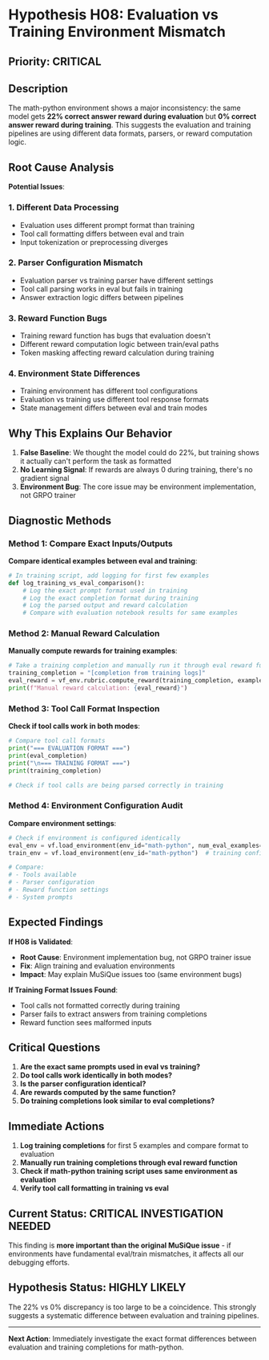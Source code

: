 # Hypothesis H08: Evaluation vs Training Environment Mismatch

## Priority: CRITICAL

## Description

The math-python environment shows a major inconsistency: the same model gets **22% correct answer reward during evaluation** but **0% correct answer reward during training**. This suggests the evaluation and training pipelines are using different data formats, parsers, or reward computation logic.

## Root Cause Analysis

**Potential Issues**:

### 1. **Different Data Processing**
- Evaluation uses different prompt format than training
- Tool call formatting differs between eval and train
- Input tokenization or preprocessing diverges

### 2. **Parser Configuration Mismatch** 
- Evaluation parser vs training parser have different settings
- Tool call parsing works in eval but fails in training
- Answer extraction logic differs between pipelines

### 3. **Reward Function Bugs**
- Training reward function has bugs that evaluation doesn't
- Different reward computation logic between train/eval paths
- Token masking affecting reward calculation during training

### 4. **Environment State Differences**
- Training environment has different tool configurations
- Evaluation vs training use different tool response formats
- State management differs between eval and train modes

## Why This Explains Our Behavior

1. **False Baseline**: We thought the model could do 22%, but training shows it actually can't perform the task as formatted
2. **No Learning Signal**: If rewards are always 0 during training, there's no gradient signal
3. **Environment Bug**: The core issue may be environment implementation, not GRPO trainer

## Diagnostic Methods

### Method 1: Compare Exact Inputs/Outputs
**Compare identical examples between eval and training**:

```python
# In training script, add logging for first few examples
def log_training_vs_eval_comparison():
    # Log the exact prompt format used in training
    # Log the exact completion format during training  
    # Log the parsed output and reward calculation
    # Compare with evaluation notebook results for same examples
```

### Method 2: Manual Reward Calculation
**Manually compute rewards for training examples**:

```python
# Take a training completion and manually run it through eval reward function
training_completion = "[completion from training logs]" 
eval_reward = vf_env.rubric.compute_reward(training_completion, example_info)
print(f"Manual reward calculation: {eval_reward}")
```

### Method 3: Tool Call Format Inspection
**Check if tool calls work in both modes**:

```python
# Compare tool call formats
print("=== EVALUATION FORMAT ===")
print(eval_completion)
print("\n=== TRAINING FORMAT ===") 
print(training_completion)

# Check if tool calls are being parsed correctly in training
```

### Method 4: Environment Configuration Audit
**Compare environment settings**:

```python
# Check if environment is configured identically
eval_env = vf.load_environment(env_id="math-python", num_eval_examples=100)
train_env = vf.load_environment(env_id="math-python")  # training config

# Compare:
# - Tools available
# - Parser configuration  
# - Reward function settings
# - System prompts
```

## Expected Findings

**If H08 is Validated**:
- **Root Cause**: Environment implementation bug, not GRPO trainer issue
- **Fix**: Align training and evaluation environments
- **Impact**: May explain MuSiQue issues too (same environment bugs)

**If Training Format Issues Found**:
- Tool calls not formatted correctly during training
- Parser fails to extract answers from training completions
- Reward function sees malformed inputs

## Critical Questions

1. **Are the exact same prompts used in eval vs training?**
2. **Do tool calls work identically in both modes?**  
3. **Is the parser configuration identical?**
4. **Are rewards computed by the same function?**
5. **Do training completions look similar to eval completions?**

## Immediate Actions

1. **Log training completions** for first 5 examples and compare format to evaluation
2. **Manually run training completions through eval reward function**  
3. **Check if math-python training script uses same environment as evaluation**
4. **Verify tool call formatting in training vs eval**

## Current Status: CRITICAL INVESTIGATION NEEDED

This finding is **more important than the original MuSiQue issue** - if environments have fundamental eval/train mismatches, it affects all our debugging efforts.

## Hypothesis Status: HIGHLY LIKELY

The 22% vs 0% discrepancy is too large to be a coincidence. This strongly suggests a systematic difference between evaluation and training pipelines.

---

**Next Action**: Immediately investigate the exact format differences between evaluation and training completions for math-python.
